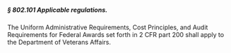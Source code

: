 ##### § 802.101 Applicable regulations. #####

The Uniform Administrative Requirements, Cost Principles, and Audit Requirements for Federal Awards set forth in 2 CFR part 200 shall apply to the Department of Veterans Affairs.